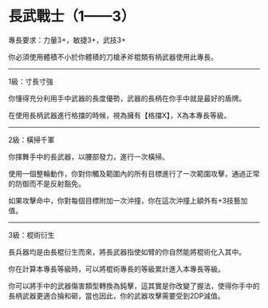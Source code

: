 # 長武戰士（1——3）

專長要求：力量3+，敏捷3+，武技3+

你必須使用體積不小於你體積的刀槍矛斧棍類有柄武器使用此專長。

---

1級：寸長寸強

你懂得充分利用手中武器的長度優勢，武器的長柄在你手中就是最好的盾牌。

在使用長柄武器進行格擋的時候，視為擁有【格擋X】，X為本專長等級。

---


2級：橫掃千軍

你揮舞手中的長武器，以腰部發力，進行一次橫掃。

使用一個整輪動作，你對你觸及範圍內的所有目標進行了一次範圍攻擊，通過正常的防御而不是反射豁免。

如果攻擊命中，你對每個目標附加一次沖撞，你在這次沖撞上額外有+3技藝加值。

---

3級：棍術衍生

長兵器均是由長棍衍生而來，將長武器指使如臂的你自然能將棍術化入其中。

你在計算本專長等級時，可以將棍術專長的等級累計進入本專長等級。

你可以將手中的武器傷害類型轉換為鈍擊，這其實是你改變了握法，使得你手中的長柄武器更適合掄和砸，當也因此，你的武器攻擊需要受到2DP減值。